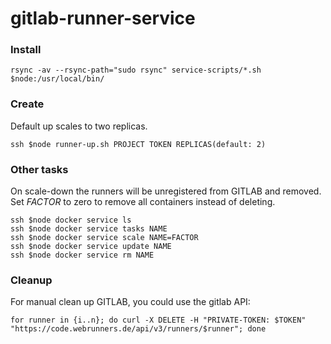 # gitlab-runner-service


### Install 

    rsync -av --rsync-path="sudo rsync" service-scripts/*.sh $node:/usr/local/bin/

### Create

Default up scales to two replicas.

    ssh $node runner-up.sh PROJECT TOKEN REPLICAS(default: 2)

### Other tasks

On scale-down the runners will be unregistered from GITLAB and removed.
Set _FACTOR_ to zero to remove all containers instead of deleting.
    
    ssh $node docker service ls
    ssh $node docker service tasks NAME
    ssh $node docker service scale NAME=FACTOR
    ssh $node docker service update NAME
    ssh $node docker service rm NAME

### Cleanup

For manual clean up GITLAB, you could use the gitlab API:

    for runner in {i..n}; do curl -X DELETE -H "PRIVATE-TOKEN: $TOKEN" "https://code.webrunners.de/api/v3/runners/$runner"; done

